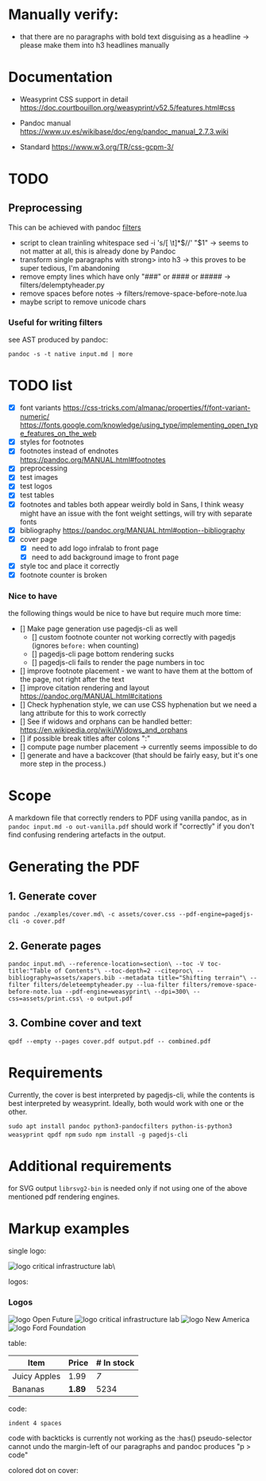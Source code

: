 # Manually verify:

- that there are no paragraphs with bold text disguising as a headline →
  please make them into h3 headlines manually

# Documentation

* Weasyprint CSS support in detail
  https://doc.courtbouillon.org/weasyprint/v52.5/features.html#css

* Pandoc manual
  https://www.uv.es/wikibase/doc/eng/pandoc_manual_2.7.3.wiki

* Standard
  https://www.w3.org/TR/css-gcpm-3/

# TODO

## Preprocessing

This can be achieved with pandoc [filters](https://pandoc.org/filters.html)

- script to clean trainling whitespace
  sed -i 's/[ \t]*$//' "$1"
  → seems to not matter at all, this is already done by Pandoc
- transform single paragraphs with strong> into h3 → this proves to be
  super tedious, I'm abandoning
- remove empty lines which have only "###" or #### or #####
  → filters/delemptyheader.py
- remove spaces before notes
  → filters/remove-space-before-note.lua
- maybe script to remove unicode chars

### Useful for writing filters

see AST produced by pandoc:

 `pandoc -s -t native input.md | more`

# TODO list

- [x] font variants
      https://css-tricks.com/almanac/properties/f/font-variant-numeric/
      https://fonts.google.com/knowledge/using_type/implementing_open_type_features_on_the_web
- [x] styles for footnotes
- [x] footnotes instead of endnotes
      https://pandoc.org/MANUAL.html#footnotes
- [x] preprocessing
- [x] test images
- [x] test logos
- [x] test tables
- [x] footnotes and tables both appear weirdly bold in Sans, I think
  weasy might have an issue with the font weight settings, will try with
  separate fonts
- [x] bibliography
      https://pandoc.org/MANUAL.html#option--bibliography
- [x] cover page
  - [x] need to add logo infralab to front page
  - [x] need to add background image to front page
- [x] style toc and place it correctly
- [x] footnote counter is broken

### Nice to have

the following things would be nice to have but require much more time:

- [] Make page generation use pagedjs-cli as well
  - [] custom footnote counter not working correctly with pagedjs
       (ignores `before:` when counting)
  - [] pagedjs-cli page bottom rendering sucks
  - [] pagedjs-cli fails to render the page numbers in toc
- [] improve footnote placement - we want to have them at the bottom of
     the page, not right after the text
- [] improve citation rendering and layout
      https://pandoc.org/MANUAL.html#citations
- [] Check hyphenation style, we can use CSS hyphenation but we need a
     lang attribute for this to work correctly
- [] See if widows and orphans can be handled better:
     https://en.wikipedia.org/wiki/Widows_and_orphans
- [] if possible break titles after colons ":"
- [] compute page number placement → currently seems impossible to do
- [] generate and have a backcover (that should be fairly easy, but it's
  one more step in the process.)

# Scope

A markdown file that correctly renders to PDF using vanilla pandoc, as
in `pandoc input.md -o out-vanilla.pdf` should work if "correctly" if
you don't find confusing rendering artefacts in the output.

# Generating the PDF

## 1. Generate cover

`pandoc ./examples/cover.md\
       -c assets/cover.css
       --pdf-engine=pagedjs-cli
       -o cover.pdf`

## 2. Generate pages

`pandoc input.md\
       --reference-location=section\
       --toc -V toc-title:"Table of Contents"\
       --toc-depth=2
       --citeproc\
       --bibliography=assets/xapers.bib
       --metadata title="Shifting terrain"\
       --filter filters/deleteemptyheader.py
       --lua-filter filters/remove-space-before-note.lua
       --pdf-engine=weasyprint\
       --dpi=300\
       --css=assets/print.css\
       -o output.pdf`

## 3. Combine cover and text

`qpdf --empty --pages cover.pdf output.pdf -- combined.pdf`

# Requirements

Currently, the cover is best interpreted by pagedjs-cli, while the
contents is best interpreted by weasyprint. Ideally, both would work
with one or the other.

  `sudo apt install pandoc python3-pandocfilters python-is-python3 weasyprint qpdf npm`
  `sudo npm install -g pagedjs-cli`

# Additional requirements

for SVG output `librsvg2-bin` is needed only if not using one of the
above mentioned pdf rendering engines.

# Markup examples

single logo:

![logo critical infrastructure lab](./assets/images/logo-criticalinfralab.svg)\

logos:

  ### Logos

  ![logo Open Future](./assets/images/logo-open-future.svg)
  ![logo critical infrastructure lab](./assets/images/logo-criticalinfralab.svg)
  ![logo New America](./assets/images/logo-new-america.png)
  ![logo Ford Foundation](./assets/images/logo-ford-foundation.svg)

table:

  | Item         | Price     | # In stock |
  |--------------|-----------|------------|
  | Juicy Apples | 1.99      | *7*        |
  | Bananas      | **1.89**  | 5234       |

code:

    indent 4 spaces

code with backticks is currently not working as the :has()
pseudo-selector cannot undo the margin-left of our paragraphs and pandoc
produces "p > code"

colored dot on cover:

<span class="category all"><!-- dot: don't delete the class "category".
possible values: all, environment, geopolitics, standards,
standards-geopolitics, environment-geopolitics, environment-standards
---></span>
